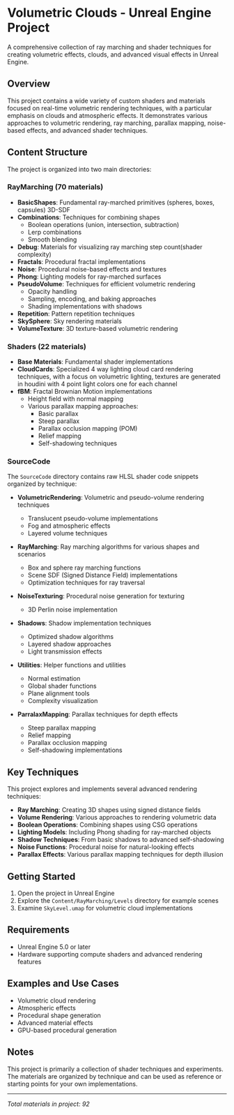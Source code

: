 # Volumetric Clouds - Unreal Engine Project

A comprehensive collection of ray marching and shader techniques for creating volumetric effects, clouds, and advanced visual effects in Unreal Engine.

## Overview

This project contains a wide variety of custom shaders and materials focused on real-time volumetric rendering techniques, with a particular emphasis on clouds and atmospheric effects. It demonstrates various approaches to volumetric rendering, ray marching, parallax mapping, noise-based effects, and advanced shader techniques.

## Content Structure

The project is organized into two main directories:

### RayMarching (70 materials)

- **BasicShapes**: Fundamental ray-marched primitives (spheres, boxes, capsules) 3D-SDF
- **Combinations**: Techniques for combining shapes
  - Boolean operations (union, intersection, subtraction)
  - Lerp combinations
  - Smooth blending
- **Debug**: Materials for visualizing ray marching step count(shader complexity)
- **Fractals**: Procedural fractal implementations
- **Noise**: Procedural noise-based effects and textures
- **Phong**: Lighting models for ray-marched surfaces
- **PseudoVolume**: Techniques for efficient volumetric rendering
  - Opacity handling
  - Sampling, encoding, and baking approaches
  - Shading implementations with shadows
- **Repetition**: Pattern repetition techniques
- **SkySphere**: Sky rendering materials
- **VolumeTexture**: 3D texture-based volumetric rendering

### Shaders (22 materials)

- **Base Materials**: Fundamental shader implementations
- **CloudCards**: Specialized 4 way lighting cloud card rendering techniques, with a focus on volumetric lighting, textures are generated in houdini with 4 point light colors one for each channel
- **fBM**: Fractal Brownian Motion implementations
  - Height field with normal mapping
  - Various parallax mapping approaches:
    - Basic parallax
    - Steep parallax
    - Parallax occlusion mapping (POM)
    - Relief mapping
    - Self-shadowing techniques

### SourceCode

The `SourceCode` directory contains raw HLSL shader code snippets organized by technique:

- **VolumetricRendering**: Volumetric and pseudo-volume rendering techniques
  - Translucent pseudo-volume implementations
  - Fog and atmospheric effects
  - Layered volume techniques
  
- **RayMarching**: Ray marching algorithms for various shapes and scenarios
  - Box and sphere ray marching functions
  - Scene SDF (Signed Distance Field) implementations
  - Optimization techniques for ray traversal
  
- **NoiseTexturing**: Procedural noise generation for texturing
  - 3D Perlin noise implementation
  
- **Shadows**: Shadow implementation techniques
  - Optimized shadow algorithms
  - Layered shadow approaches
  - Light transmission effects
  
- **Utilities**: Helper functions and utilities
  - Normal estimation
  - Global shader functions
  - Plane alignment tools
  - Complexity visualization
  
- **ParralaxMapping**: Parallax techniques for depth effects
  - Steep parallax mapping
  - Relief mapping
  - Parallax occlusion mapping
  - Self-shadowing implementations

## Key Techniques

This project explores and implements several advanced rendering techniques:

- **Ray Marching**: Creating 3D shapes using signed distance fields
- **Volume Rendering**: Various approaches to rendering volumetric data
- **Boolean Operations**: Combining shapes using CSG operations
- **Lighting Models**: Including Phong shading for ray-marched objects
- **Shadow Techniques**: From basic shadows to advanced self-shadowing
- **Noise Functions**: Procedural noise for natural-looking effects
- **Parallax Effects**: Various parallax mapping techniques for depth illusion

## Getting Started

1. Open the project in Unreal Engine
2. Explore the `Content/RayMarching/Levels` directory for example scenes
3. Examine `SkyLevel.umap` for volumetric cloud implementations

## Requirements

- Unreal Engine 5.0 or later
- Hardware supporting compute shaders and advanced rendering features

## Examples and Use Cases

- Volumetric cloud rendering
- Atmospheric effects
- Procedural shape generation
- Advanced material effects
- GPU-based procedural generation

## Notes

This project is primarily a collection of shader techniques and experiments. The materials are organized by technique and can be used as reference or starting points for your own implementations.

---

*Total materials in project: 92* 